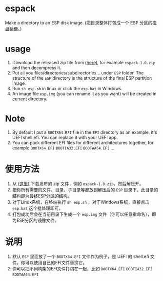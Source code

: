 # espack
Make a directory to an ESP disk image.  (把目录整体打包成一个 ESP 分区的磁盘镜像。)

# usage
1. Download the released zip file from [(here)](https://github.com/ventoy/espack/releases), for example `espack-1.0.zip` and then decompress it.
2. Put all you files/directories/subdirectories... under `ESP` folder. The structure of the `ESP` directory is the structure of the final ESP partition image.
3. Run `sh esp.sh` in linux or click the `esp.bat` in Windows.
4. An image file `esp.img` (you can rename it as you want) will be created in current directory.

# Note
1. By default I put a `BOOTX64.EFI` file in the `EFI` directory as an example, it's UEFI shell.efi. You can replace it with your UEFI app.  
2. You can pack different EFI files for different architectures together, for example `BOOTX64.EFI` `BOOTIA32.EFI` `BOOTAA64.EFI` ...     
  
  
  
  
# 使用方法
1. 从 [(这里)](https://github.com/ventoy/espack/releases) 下载发布的 zip 文件，例如 `espack-1.0.zip`，然后解压开。
2. 把你所有需要的文件、目录、子目录等都放到解压后的 `ESP` 目录下。此目录的结构即为最终ESP分区的结构。
3. 对于Linux系统，在终端执行 `sh esp.sh` ，对于Windows系统，直接点击 `esp.bat` 这个批处理即可。
4. 打包成功后会在当前目录下生成一个 `esp.img` 文件（你可以任意重命名），即为ESP分区的镜像文件。

# 说明
1. 默认 `ESP` 里面放了一个 `BOOTX64.EFI` 文件作为例子，是 UEFI 的 shell.efi 文件。你可以使用自己的EFI文件替换它。
2. 你可以把不同构架的EFI文件打包在一起，比如  `BOOTX64.EFI` `BOOTIA32.EFI` `BOOTAA64.EFI`

